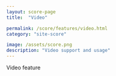 ```yaml
---
layout: score-page
title:  "Video"

permalink: /score/features/video.html
category: "site-score"

image: /assets/score.png
description: "Video support and usage"
---
```


Video feature
